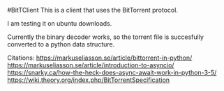 #BitTClient
This is a client that uses the BitTorrent protocol.

I am testing it on ubuntu downloads. 

Currently the binary decoder works, so the torrent file is succesfully 
converted to a python data structure.

Citations:
https://markuseliasson.se/article/bittorrent-in-python/
https://markuseliasson.se/article/introduction-to-asyncio/
https://snarky.ca/how-the-heck-does-async-await-work-in-python-3-5/ 
https://wiki.theory.org/index.php/BitTorrentSpecification